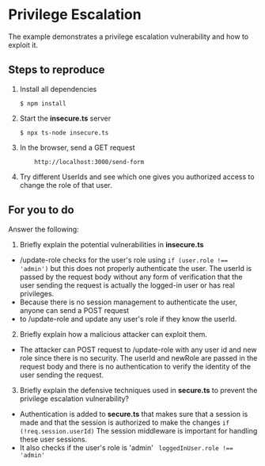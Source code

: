 # Privilege Escalation

The example demonstrates a privilege escalation vulnerability and how to exploit it.

## Steps to reproduce

1. Install all dependencies

    `$ npm install`

2. Start the **insecure.ts** server

    `$ npx ts-node insecure.ts`

3. In the browser, send a GET request

    ```
        http://localhost:3000/send-form
    ```

4. Try different UserIds and see which one gives you authorized access to change the role of that user.

## For you to do

Answer the following:

1. Briefly explain the potential vulnerabilities in **insecure.ts**
- /update-role checks for the user's role using ```if (user.role !== 'admin')``` but this does not
properly authenticate the user. The userId is passed by the request body without any form of
verification that the user sending the request is actually the logged-in user or has real privileges.
- Because there is no session management to authenticate the user, anyone can send a POST request
- to /update-role and update any user's role if they know the userId.

2. Briefly explain how a malicious attacker can exploit them.
- The attacker can POST request to /update-role with any user id and new role since there is no
security. The userId and newRole are passed in the request body and there is no authentication 
to verify the identity of the user sending the request.

3. Briefly explain the defensive techniques used in **secure.ts** to prevent the privilege escalation vulnerability?
- Authentication is added to **secure.ts** that makes sure that a session is made and that the
session is authorized to make the changes ```if (!req.session.userId)``` The session middleware is 
important for handling these user sessions.
- It also checks if the user's role is 'admin' ``` loggedInUser.role !== 'admin'```
